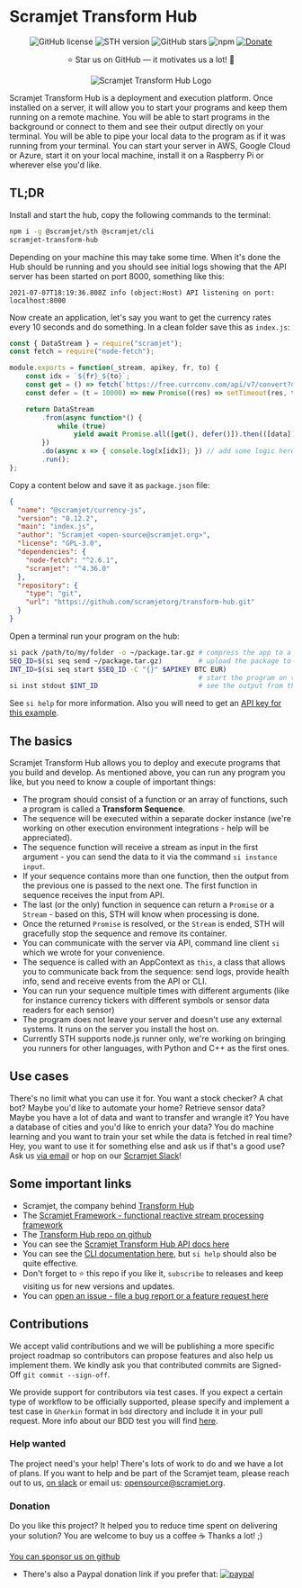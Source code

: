 # Scramjet Transform Hub <!-- omit in toc -->

<p align="center">
    <a><img src="https://img.shields.io/github/license/scramjetorg/transform-hub?color=green&style=plastic" alt="GitHub license" /></a>
    <a><img src="https://img.shields.io/github/v/tag/scramjetorg/transform-hub?label=version&color=blue&style=plastic" alt="STH version" /></a>
    <a><img src="https://img.shields.io/github/stars/scramjetorg/transform-hub?color=pink&style=plastic" alt="GitHub stars" /></a>
    <a><img src="https://img.shields.io/npm/dt/@scramjet/sth?color=orange&style=plastic" alt="npm" /></a>
    <a href="https://www.paypal.com/cgi-bin/webscr?cmd=_s-xclick&hosted_button_id=7F7V65C43EBMW">
        <img src="https://img.shields.io/badge/Donate-PayPal-green.svg?color=yellow&style=plastic" alt="Donate" />
    </a>
</p>
<p align="center">⭐ Star us on GitHub — it motivates us a lot! 🚀 </p>
<p align="center">
    <img src="https://assets.scramjet.org/sth-logo.svg" alt="Scramjet Transform Hub Logo">
</p>

Scramjet Transform Hub is a deployment and execution platform. Once installed on a server, it will allow you to start your programs and keep them running on a remote machine. You will be able to start programs in the background or connect to them and see their output directly on your terminal. You will be able to pipe your local data to the program as if it was running from your terminal. You can start your server in AWS, Google Cloud or Azure, start it on your local machine, install it on a Raspberry Pi or wherever else you'd like.

## TL;DR

Install and start the hub, copy the following commands to the terminal:

```bash
npm i -g @scramjet/sth @scramjet/cli
scramjet-transform-hub
```

Depending on your machine this may take some time. When it's done the Hub should be running and you should see initial logs showing that the API server has been started on port 8000, something like this:

```
2021-07-07T18:19:36.808Z info (object:Host) API listening on port: localhost:8000
```

Now create an application, let's say you want to get the currency rates every 10 seconds and do something. In a clean folder save this as `index.js`:

```js
const { DataStream } = require("scramjet");
const fetch = require("node-fetch");

module.exports = function(_stream, apikey, fr, to) {
    const idx = `${fr}_${to}`;
    const get = () => fetch(`https://free.currconv.com/api/v7/convert?q=${idx}&compact=ultra&apiKey=${apikey}`).then(r => r.json());
    const defer = (t = 10000) => new Promise((res) => setTimeout(res, t));

    return DataStream
        .from(async function*() {
            while (true)
                yield await Promise.all([get(), defer()]).then(([data]) => data);
        })
        .do(async x => { console.log(x[idx]); }) // add some logic here
        .run();
};
```

Copy a content below and save it as `package.json` file:

```json
{
  "name": "@scramjet/currency-js",
  "version": "0.12.2",
  "main": "index.js",
  "author": "Scramjet <open-source@scramjet.org>",
  "license": "GPL-3.0",
  "dependencies": {
    "node-fetch": "^2.6.1",
    "scramjet": "^4.36.0"
  },
  "repository": {
    "type": "git",
    "url": "https://github.com/scramjetorg/transform-hub.git"
  }
}
```

Open a terminal run your program on the hub:

```bash
si pack /path/to/my/folder -o ~/package.tar.gz # compress the app to a package
SEQ_ID=$(si seq send ~/package.tar.gz)         # upload the package to the server SEQ_ID is now it's id
INT_ID=$(si seq start $SEQ_ID -C "{}" $APIKEY BTC EUR)
                                               # start the program on the host with arguments
si inst stdout $INT_ID                         # see the output from the program.
```

See `si help` for more information. Also you will need to get an [API key for this example](https://free.currencyconverterapi.com/).

## The basics

Scramjet Transform Hub allows you to deploy and execute programs that you build and develop. As mentioned above, you can run any program you like, but you need to know a couple of important things:

* The program should consist of a function or an array of functions, such a program is called a **Transform Sequence**.
* The sequence will be executed within a separate docker instance (we're working on other execution environment integrations - help will be appreciated).
* The sequence function will receive a stream as input in the first argument - you can send the data to it via the command `si instance input`.
* If your sequence contains more than one function, then the output from the previous one is passed to the next one. The first function in sequence receives the input from API.
* The last (or the only) function in sequence can return a `Promise` or a `Stream` - based on this, STH will know when processing is done.
* Once the returned `Promise` is resolved, or the `Stream` is ended, STH will gracefully stop the sequence and remove its container.
* You can communicate with the server via API, command line client `si` which we wrote for your convenience.
* The sequence is called with an AppContext as `this`, a class that allows you to communicate back from the sequence: send logs, provide health info, send and receive events from the API or CLI.
* You can run your sequence multiple times with different arguments (like for instance currency tickers with different symbols or sensor data readers for each sensor)
* The program does not leave your server and doesn't use any external systems. It runs on the server you install the host on.
* Currently STH supports node.js runner only, we're working on bringing you runners for other languages, with Python and C++ as the first ones.

## Use cases

There's no limit what you can use it for. You want a stock checker? A chat bot? Maybe you'd like to automate your home? Retrieve sensor data? Maybe you have a lot of data and want to transfer and wrangle it? You have a database of cities and you'd like to enrich your data? You do machine learning and you want to train your set while the data is fetched in real time? Hey, you want to use it for something else and ask us if that's a good use? Ask us [via email](mailto:get@scramjet.org) or hop on our [Scramjet Slack](https://join.slack.com/t/scramjetframework/shared_invite/enQtODg2MDIyMTQ5MzUxLTVlNTIwMmFlYWU0YTg2ZTg1YmFiOTZkZTdhNzNmNjE2ZmQ3ZWQzZjI5MGQyZDAyOWM2NDc5YzdmZGQzNGI3YTU)!

## Some important links

* Scramjet, the company behind [Transform Hub](https://scramjet.org)
* The [Scramjet Framework - functional reactive stream processing framework](https://framework.scramjet.org)
* The [Transform Hub repo on github](https://github.com/scramjetorg/transform-hub)
* You can see the [Scramjet Transform Hub API docs here](https://github.com/scramjetorg/transform-hub/tree/release/0.12/docs/development-guide/stream-and-api.md)
* You can see the [CLI documentation here](https://github.com/scramjetorg/transform-hub/tree/release/0.12/docs/interfaces/CLI-command-reference.md), but `si help` should also be quite effective.
* Don't forget to :star: this repo if you like it, `subscribe` to releases and keep visiting us for new versions and updates.
* You can [open an issue - file a bug report or a feature request here](https://github.com/scramjetorg/transform-hub/issues/new/choose)

## Contributions

We accept valid contributions and we will be publishing a more specific project roadmap so contributors can propose features and also help us implement them. We kindly ask you that contributed commits are Signed-Off `git commit --sign-off`.

We provide support for contributors via test cases. If you expect a certain type of workflow to be officially supported, please specify and implement a test case in `Gherkin` format in `bdd` directory and include it in your pull request. More info about our BDD test you will find [here](https://github.com/scramjetorg/transform-hub/tree/HEAD/bdd/README.md).

### Help wanted

The project need's your help! There's lots of work to do and we have a lot of plans. If you want to help and be part of the Scramjet team, please reach out to us, [on slack](https://join.slack.com/t/scramjetframework/shared_invite/zt-bb16pluv-XlICrq5Khuhbq5beenP2Fg) or email us: [opensource@scramjet.org](mailto:opensource@scramjet.org).

### Donation

Do you like this project? It helped you to reduce time spent on delivering your solution? You are welcome to buy us a coffee :coffee: Thanks a lot! ;)

[You can sponsor us on github](https://github.com/sponsors/scramjetorg)

* There's also a Paypal donation link if you prefer that: [![paypal](https://www.paypalobjects.com/en_US/i/btn/btn_donateCC_LG.gif)](https://www.paypal.com/cgi-bin/webscr?cmd=_s-xclick&hosted_button_id=7F7V65C43EBMW)



